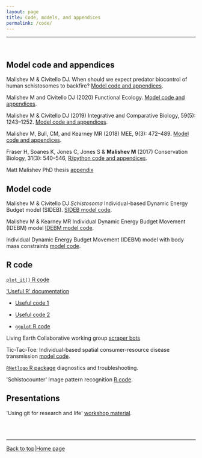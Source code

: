 ```yaml
---
layout: page
title: Code, models, and appendices     
permalink: /code/
---  
```

<a id="top"></a>

******        
    
<br>     

## Model code and appendices     

Malishev M & Civitello DJ. When should we expect predator biocontrol of human schistosomes to backfire? [Model code and appendices](https://github.com/darwinanddavis/MalishevCivitello_biocontrol).    

Malishev M and Civitello DJ (2020) Functional Ecology. [Model code and appendices](https://github.com/darwinanddavis/MalishevCivitello_hostcontrol).         

Malishev M & Civitello DJ (2019) Integrative and Comparative Biology, 59(5): 1243–1252. [Model code and appendices](https://github.com/darwinanddavis/MalishevCivitello_SICB).      

Malishev M, Bull, CM, and Kearney MR (2018) MEE, 9(3): 472–489. [Model code and appendices](https://github.com/darwinanddavis/MalishevBullKearney).     
  
Fraser H, Soanes K, Jones C, Jones S & **Malishev M** (2017) Conservation Biology, 31(3): 540–546, [R/python code and appendices](https://github.com/darwinanddavis/Fraser_etal_2017).          

Matt Malishev PhD thesis [appendix](https://github.com/darwinanddavis/Thesis)      

## Model code    

Malishev M & Civitello DJ _Schistosoma_ Individual-based Dynamic Energy Budget model (SIDEB). [SIDEB model code](https://github.com/darwinanddavis/SchistoIBM).     

Malishev M & Kearney MR Individual Dynamic Energy Budget Movement (IDEBM) model [IDEBM model code](https://github.com/darwinanddavis/Sleepy_IBM).     

Individual Dynamic Energy Budget Movement (IDEBM) model with body mass constraints [model code](https://github.com/darwinanddavis/adultjuv).          

## R code         

[`plot_it()` R code](https://github.com/darwinanddavis/plot_it)  

['Useful R' documentation](https://github.com/darwinanddavis/UsefulCode)  

* [Useful code 1](https://darwinanddavis.github.io/UsefulCode/UsefulCode.html)  

* [Useful code 2](https://darwinanddavis.github.io/UsefulCode/UsefulCode2.html)  

* [`ggplot` R code](https://darwinanddavis.github.io/UsefulCode/UsefulCode_ggplot.html)    

Living Earth Collaborative working group [scraper bots](https://github.com/darwinanddavis/LECWorkingGroup)  

Tic-Tac-Toe: Individual-based spatial consumer-resource disease transmission [model code](https://github.com/darwinanddavis/tictactoe).      
  
[`RNetlogo` R package](https://github.com/darwinanddavis/rnetlogo_diagnostics) diagnostics and troubleshooting.  

'Schistocounter' image pattern recognition [R code](https://github.com/darwinanddavis/SchistoCount).    

## Presentations             

'Using git for research and life' [workshop material](https://github.com/darwinanddavis/githubpres).      

<br>  
<br>  
  
******  

[Back to top](#top)|[Home page](./index.md)

  